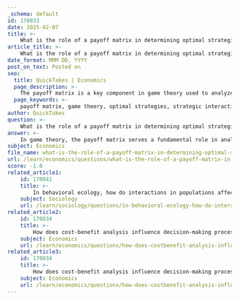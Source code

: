```yaml
---
_schema: default
id: 170833
date: 2025-02-07
title: >-
    What is the role of a payoff matrix in determining optimal strategies in game theory?
article_title: >-
    What is the role of a payoff matrix in determining optimal strategies in game theory?
date_format: MMM DD, YYYY
post_on_text: Posted on
seo:
  title: QuickTakes | Economics
  page_description: >-
    The payoff matrix is a key component in game theory used to analyze strategic interactions between players, helping them visualize outcomes, identify optimal strategies, and understand competitive dynamics.
  page_keywords: >-
    payoff matrix, game theory, optimal strategies, strategic interactions, Nash equilibrium, visualization of outcomes, competitive analysis, decision-making process, dynamic systems, evolutionary game theory
author: QuickTakes
question: >-
    What is the role of a payoff matrix in determining optimal strategies in game theory?
answer: >-
    In game theory, the payoff matrix serves a fundamental role in analyzing strategic interactions between players. It is a structured representation that allows players to visualize the potential outcomes based on the strategies they choose. Here are the key aspects of the role of a payoff matrix in determining optimal strategies:\n\n1. **Representation of Strategies**: The payoff matrix is typically organized as a table where the rows represent the strategies available to one player (often referred to as the row player) and the columns represent the strategies available to another player (the column player). Each cell in the matrix indicates the payoffs for both players based on their chosen strategies. For example, if Player 1 chooses Strategy A and Player 2 chooses Strategy B, the corresponding cell will show the payoffs for both players.\n\n2. **Visualization of Outcomes**: The matrix allows players to see how their payoffs change depending on the combination of strategies selected. This visualization is crucial for understanding the implications of different strategic choices. Players can easily identify which strategies yield the highest payoffs under various scenarios, facilitating the decision-making process.\n\n3. **Identification of Optimal Strategies**: By analyzing the payoff matrix, players can determine their optimal strategies. This involves looking for strategies that maximize their payoffs, given the strategies chosen by their opponents. Concepts such as Nash equilibrium can be derived from the payoff matrix, where no player has an incentive to unilaterally change their strategy because it would not lead to a better payoff.\n\n4. **Analysis of Competitive Interactions**: The payoff matrix helps in understanding competitive interactions between players. It can illustrate scenarios such as cooperation versus defection, as seen in the classic Prisoner's Dilemma, where the outcomes depend heavily on the choices made by both players.\n\n5. **Dynamic Systems and Strategy Evolution**: In more complex games, the payoff matrix can be used to model dynamic systems where strategies evolve over time based on the payoffs received. This is particularly relevant in evolutionary game theory, where the success of strategies can influence their prevalence in a population.\n\nIn summary, the payoff matrix is an essential tool in game theory that aids in the visualization and analysis of strategic interactions, helping players identify optimal strategies and understand the dynamics of competitive situations.
subject: Economics
file_name: what-is-the-role-of-a-payoff-matrix-in-determining-optimal-strategies-in-game-theory.md
url: /learn/economics/questions/what-is-the-role-of-a-payoff-matrix-in-determining-optimal-strategies-in-game-theory
score: -1.0
related_article1:
    id: 170841
    title: >-
        In behavioral ecology, how do interactions in populations affect strategy evolution?
    subject: Sociology
    url: /learn/sociology/questions/in-behavioral-ecology-how-do-interactions-in-populations-affect-strategy-evolution
related_article2:
    id: 170834
    title: >-
        How does cost-benefit analysis influence decision-making processes in game theory?
    subject: Economics
    url: /learn/economics/questions/how-does-costbenefit-analysis-influence-decisionmaking-processes-in-game-theory
related_article3:
    id: 170834
    title: >-
        How does cost-benefit analysis influence decision-making processes in game theory?
    subject: Economics
    url: /learn/economics/questions/how-does-costbenefit-analysis-influence-decisionmaking-processes-in-game-theory
---
```


&nbsp;